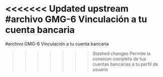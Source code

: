 <<<<<<< Updated upstream
#archivo GMG-6 Vinculación a tu cuenta bancaria
=======
#archivo GMG-6 Vinculación a tu cuenta bancaria
>>>>>>> Stashed changes
Permite la conexion completa de tus cuentas bancarias a tu perfil de usuario